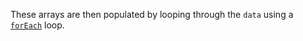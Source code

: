 These arrays are then populated by looping through the `data` using a [`forEach`](https://developer.mozilla.org/en-US/docs/Web/JavaScript/Reference/Global_Objects/Array/forEach) loop.